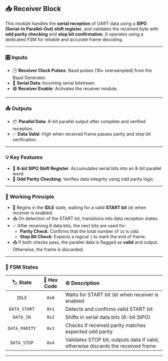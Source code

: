 ## 📥 Receiver Block

This module handles the **serial reception** of UART data using a **SIPO (Serial-In Parallel-Out) shift register**, and validates the received byte with **odd parity checking** and **stop bit confirmation**. It operates using a dedicated FSM for reliable and accurate frame decoding.

---

### 🎛️ Inputs

- 🕒 **Receiver Clock Pulses**: Baud pulses (16× oversampled) from the Baud Generator.
- 🔁 **Serial Data**: Incoming serial bitstream.
- 🟢 **Receiver Enable**: Activates the receiver module.

---

### 📤 Outputs

- 📦 **Parallel Data**: 8-bit parallel output after complete and verified reception.
- ✅ **Data Valid**: High when received frame passes parity and stop bit verification.

---

### 💡 Key Features

- 🧮 **8-bit SIPO Shift Register**: Accumulates serial bits into an 8-bit parallel word.
- 🔎 **Odd Parity Checking**: Verifies data integrity using odd parity logic.

---

### 🔄 Working Principle

- 🚦 Begins in the **IDLE** state, waiting for a valid **START bit** (`0`) when receiver is enabled.
- 📥 On detection of the START bit, transitions into data reception states.
- ✅ After receiving 8 data bits, the next bits are used for:
  - **Parity Check**: Confirms that the total number of `1`s is odd.
  - **Stop Bit Check**: Expects a logical `1` to mark the end of frame.
- 📤 If both checks pass, the parallel data is flagged as **valid** and output. Otherwise, the frame is discarded.

---

### 🧠 FSM States

| 🏷️ State       | 🔢 Hex Code | ⚙️ Description                                                                 |
| :------------: | :---------: | :------------------------------------------------------------------------------ |
| `IDLE`         | `0x0`       | Waits for START bit (`0`) when receiver is enabled                             |
| `DATA_START`   | `0x1`       | Detects and confirms valid START bit                                           |
| `DATA_IN`      | `0x2`       | Shifts in serial data bits (8-bit SIPO)                                        |
| `DATA_PARITY`  | `0x3`       | Checks if received parity matches expected odd parity                          |
| `DATA_STOP`    | `0x4`       | Validates STOP bit; outputs data if valid, otherwise discards the received frame |

---